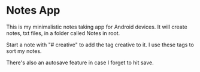 # Notes App

This is my minimalistic notes taking app for Android devices. 
It will create notes, txt files, in a folder called Notes in root. 

Start a note with "# creative" to add the tag creative to it. I use these tags to sort my notes.

There's also an autosave feature in case I forget to hit save.

